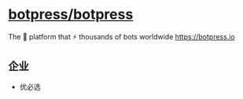 # [botpress/botpress](https://github.com/botpress/botpress)

The 🤖 platform that ⚡ thousands of bots worldwide https://botpress.io

## 企业

* 优必选

